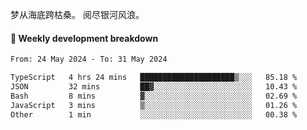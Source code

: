 梦从海底跨枯桑。
阅尽银河风浪。


#### 📝 Weekly development breakdown

<!--START_SECTION:waka-->

```txt
From: 24 May 2024 - To: 31 May 2024

TypeScript   4 hrs 24 mins   █████████████████████▒░░░   85.18 %
JSON         32 mins         ██▓░░░░░░░░░░░░░░░░░░░░░░   10.43 %
Bash         8 mins          ▓░░░░░░░░░░░░░░░░░░░░░░░░   02.69 %
JavaScript   3 mins          ▒░░░░░░░░░░░░░░░░░░░░░░░░   01.26 %
Other        1 min           ░░░░░░░░░░░░░░░░░░░░░░░░░   00.38 %
```

<!--END_SECTION:waka-->



